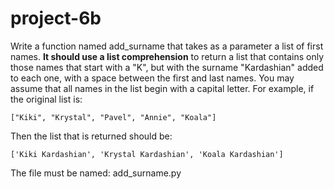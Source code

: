 # project-6b

Write a function named add_surname that takes as a parameter a list of first names.  **It should use a list comprehension** to return a list that contains only those names that start with a "K", but with the surname "Kardashian" added to each one, with a space between the first and last names.  You may assume that all names in the list begin with a capital letter.  For example, if the original list is:
```
["Kiki", "Krystal", "Pavel", "Annie", "Koala"]
```
Then the list that is returned should be:
```
['Kiki Kardashian', 'Krystal Kardashian', 'Koala Kardashian']
```
The file must be named: add_surname.py
